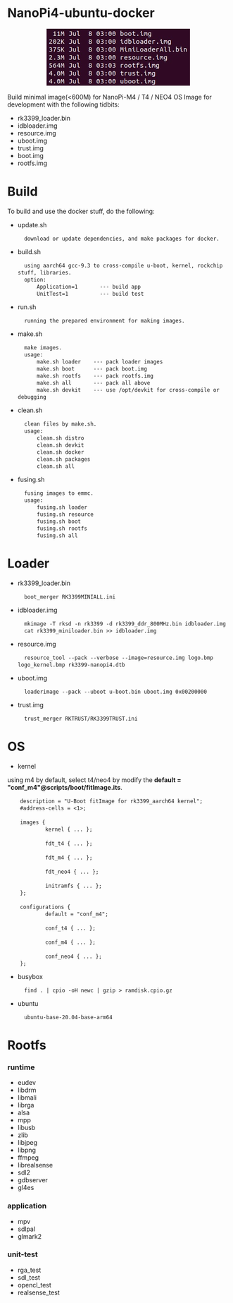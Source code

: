 NanoPi4-ubuntu-docker
=====================

<p align="center"><img src="shot.jpg"/></p>

Build minimal image(<600M) for NanoPi-M4 / T4 / NEO4
OS Image for development with the following tidbits:

* rk3399_loader.bin
* idbloader.img
* resource.img
* uboot.img
* trust.img
* boot.img
* rootfs.img

# Build

To build and use the docker stuff, do the following:

* update.sh

        download or update dependencies, and make packages for docker.

* build.sh

        using aarch64 gcc-9.3 to cross-compile u-boot, kernel, rockchip stuff, libraries.
        option:
            Application=1       --- build app
            UnitTest=1          --- build test

* run.sh

        running the prepared environment for making images.

* make.sh

        make images.
        usage:
            make.sh loader    --- pack loader images
            make.sh boot      --- pack boot.img
            make.sh rootfs    --- pack rootfs.img
            make.sh all       --- pack all above
            make.sh devkit    --- use /opt/devkit for cross-compile or debugging

* clean.sh

        clean files by make.sh.
        usage:
            clean.sh distro
            clean.sh devkit
            clean.sh docker
            clean.sh packages
            clean.sh all

* fusing.sh

        fusing images to emmc.
        usage:
            fusing.sh loader
            fusing.sh resource
            fusing.sh boot
            fusing.sh rootfs
            fusing.sh all

# Loader

* rk3399_loader.bin

        boot_merger RK3399MINIALL.ini

* idbloader.img

        mkimage -T rksd -n rk3399 -d rk3399_ddr_800MHz.bin idbloader.img
        cat rk3399_miniloader.bin >> idbloader.img

* resource.img

        resource_tool --pack --verbose --image=resource.img logo.bmp logo_kernel.bmp rk3399-nanopi4.dtb

* uboot.img

        loaderimage --pack --uboot u-boot.bin uboot.img 0x00200000

* trust.img

        trust_merger RKTRUST/RK3399TRUST.ini

# OS

* kernel

using m4 by default, select t4/neo4 by modify the **default = "conf_m4"@scripts/boot/fitImage.its**.

        description = "U-Boot fitImage for rk3399_aarch64 kernel";
        #address-cells = <1>;

        images {
                kernel { ... };

                fdt_t4 { ... };

                fdt_m4 { ... };

                fdt_neo4 { ... };

                initramfs { ... };
        };

        configurations {
                default = "conf_m4";

                conf_t4 { ... };

                conf_m4 { ... };

                conf_neo4 { ... };
        };

* busybox

        find . | cpio -oH newc | gzip > ramdisk.cpio.gz

* ubuntu

        ubuntu-base-20.04-base-arm64

# Rootfs

### runtime

- eudev
- libdrm
- libmali
- librga
- alsa
- mpp
- libusb
- zlib
- libjpeg
- libpng
- ffmpeg
- librealsense
- sdl2
- gdbserver
- gl4es

### application

- mpv
- sdlpal
- glmark2

### unit-test

- rga_test
- sdl_test
- opencl_test
- realsense_test
